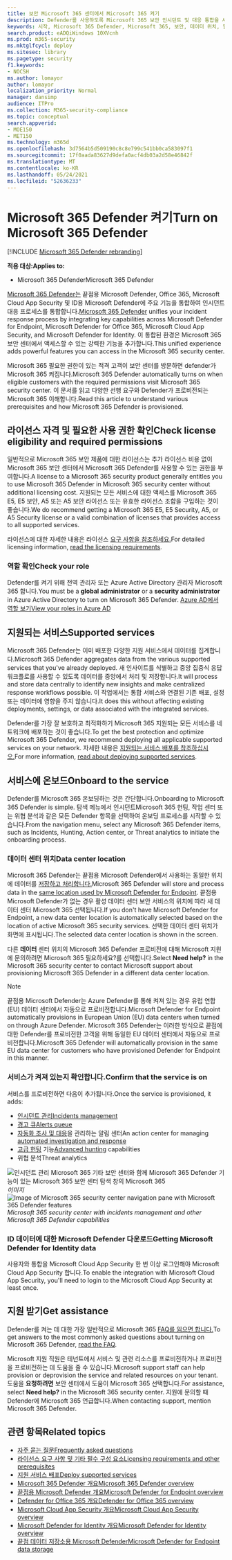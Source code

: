 ```yaml
---
title: 보안 Microsoft 365 센터에서 Microsoft 365 켜기
description: Defender를 사용하도록 Microsoft 365 보안 인시던트 및 대응 통합을 시작하는 방법을 배워야 합니다.
keywords: 시작, Microsoft 365 Defender, Microsoft 365, 보안, 데이터 위치, 필요한 사용 권한, 라이선스 자격, 설정 페이지 사용
search.product: eADQiWindows 10XVcnh
ms.prod: m365-security
ms.mktglfcycl: deploy
ms.sitesec: library
ms.pagetype: security
f1.keywords:
- NOCSH
ms.author: lomayor
author: lomayor
localization_priority: Normal
manager: dansimp
audience: ITPro
ms.collection: M365-security-compliance
ms.topic: conceptual
search.appverid:
- MOE150
- MET150
ms.technology: m365d
ms.openlocfilehash: 3d7564b5d509190c8c8e799c541bb0ca583097f1
ms.sourcegitcommit: 17f0aada83627d9defa0acf4db03a2d58e46842f
ms.translationtype: MT
ms.contentlocale: ko-KR
ms.lasthandoff: 05/24/2021
ms.locfileid: "52636233"
---
```

# <a name="turn-on-microsoft-365-defender"></a><span data-ttu-id="fc017-104">Microsoft 365 Defender 켜기</span><span class="sxs-lookup"><span data-stu-id="fc017-104">Turn on Microsoft 365 Defender</span></span>

[!INCLUDE [Microsoft 365 Defender rebranding](../includes/microsoft-defender.md)]


<span data-ttu-id="fc017-105">**적용 대상:**</span><span class="sxs-lookup"><span data-stu-id="fc017-105">**Applies to:**</span></span>
- <span data-ttu-id="fc017-106">Microsoft 365 Defender</span><span class="sxs-lookup"><span data-stu-id="fc017-106">Microsoft 365 Defender</span></span>

<span data-ttu-id="fc017-107">[Microsoft 365 Defender는](microsoft-365-defender.md) 끝점용 Microsoft Defender, Office 365, Microsoft Cloud App Security 및 ID용 Microsoft Defender에 주요 기능을 통합하여 인시던트 대응 프로세스를 통합합니다.</span><span class="sxs-lookup"><span data-stu-id="fc017-107">[Microsoft 365 Defender](microsoft-365-defender.md) unifies your incident response process by integrating key capabilities across Microsoft Defender for Endpoint, Microsoft Defender for Office 365, Microsoft Cloud App Security, and Microsoft Defender for Identity.</span></span> <span data-ttu-id="fc017-108">이 통합된 환경은 Microsoft 365 보안 센터에서 액세스할 수 있는 강력한 기능을 추가합니다.</span><span class="sxs-lookup"><span data-stu-id="fc017-108">This unified experience adds powerful features you can access in the Microsoft 365 security center.</span></span>

<span data-ttu-id="fc017-109">Microsoft 365 필요한 권한이 있는 적격 고객이 보안 센터를 방문하면 defender가 Microsoft 365 켜집니다.</span><span class="sxs-lookup"><span data-stu-id="fc017-109">Microsoft 365 Defender automatically turns on when eligible customers with the required permissions visit Microsoft 365 security center.</span></span> <span data-ttu-id="fc017-110">이 문서를 읽고 다양한 선행 요구와 Defender가 프로비전되는 Microsoft 365 이해합니다.</span><span class="sxs-lookup"><span data-stu-id="fc017-110">Read this article to understand various prerequisites and how Microsoft 365 Defender is provisioned.</span></span>

## <a name="check-license-eligibility-and-required-permissions"></a><span data-ttu-id="fc017-111">라이선스 자격 및 필요한 사용 권한 확인</span><span class="sxs-lookup"><span data-stu-id="fc017-111">Check license eligibility and required permissions</span></span>

<span data-ttu-id="fc017-112">일반적으로 Microsoft 365 보안 제품에 대한 라이선스는 추가 라이선스 비용 없이 Microsoft 365 보안 센터에서 Microsoft 365 Defender를 사용할 수 있는 권한을 부여합니다.</span><span class="sxs-lookup"><span data-stu-id="fc017-112">A license to a Microsoft 365 security product generally entitles you to use Microsoft 365 Defender in Microsoft 365 security center without additional licensing cost.</span></span> <span data-ttu-id="fc017-113">지원되는 모든 서비스에 대한 액세스를 Microsoft 365 E5, E5 보안, A5 또는 A5 보안 라이선스 또는 유효한 라이선스 조합을 구입하는 것이 좋습니다.</span><span class="sxs-lookup"><span data-stu-id="fc017-113">We do recommend getting a Microsoft 365 E5, E5 Security, A5, or A5 Security license or a valid combination of licenses that provides access to all supported services.</span></span>

<span data-ttu-id="fc017-114">라이선스에 대한 자세한 내용은 라이선스 [요구 사항을 참조하세요.](prerequisites.md#licensing-requirements)</span><span class="sxs-lookup"><span data-stu-id="fc017-114">For detailed licensing information, [read the licensing requirements](prerequisites.md#licensing-requirements).</span></span>

### <a name="check-your-role"></a><span data-ttu-id="fc017-115">역할 확인</span><span class="sxs-lookup"><span data-stu-id="fc017-115">Check your role</span></span>

<span data-ttu-id="fc017-116">Defender를  켜기 위해  전역 관리자 또는 Azure Active Directory 관리자 Microsoft 365 합니다.</span><span class="sxs-lookup"><span data-stu-id="fc017-116">You must be a **global administrator** or a **security administrator** in Azure Active Directory to turn on Microsoft 365 Defender.</span></span> [<span data-ttu-id="fc017-117">Azure AD에서 역할 보기</span><span class="sxs-lookup"><span data-stu-id="fc017-117">View your roles in Azure AD</span></span>](/azure/active-directory/users-groups-roles/directory-manage-roles-portal)

## <a name="supported-services"></a><span data-ttu-id="fc017-118">지원되는 서비스</span><span class="sxs-lookup"><span data-stu-id="fc017-118">Supported services</span></span>

<span data-ttu-id="fc017-119">Microsoft 365 Defender는 이미 배포한 다양한 지원 서비스에서 데이터를 집계합니다.</span><span class="sxs-lookup"><span data-stu-id="fc017-119">Microsoft 365 Defender aggregates data from the various supported services that you've already deployed.</span></span> <span data-ttu-id="fc017-120">새 인사이트를 식별하고 중앙 집중식 응답 워크플로를 사용할 수 있도록 데이터를 중앙에서 처리 및 저장합니다.</span><span class="sxs-lookup"><span data-stu-id="fc017-120">It will process and store data centrally to identify new insights and make centralized response workflows possible.</span></span> <span data-ttu-id="fc017-121">이 작업에서는 통합 서비스와 연결된 기존 배포, 설정 또는 데이터에 영향을 주지 않습니다.</span><span class="sxs-lookup"><span data-stu-id="fc017-121">It does this without affecting existing deployments, settings, or data associated with the integrated services.</span></span>

<span data-ttu-id="fc017-122">Defender를 가장 잘 보호하고 최적화하기 Microsoft 365 지원되는 모든 서비스를 네트워크에 배포하는 것이 좋습니다.</span><span class="sxs-lookup"><span data-stu-id="fc017-122">To get the best protection and optimize Microsoft 365 Defender, we recommend deploying all applicable supported services on your network.</span></span> <span data-ttu-id="fc017-123">자세한 내용은 [지원되는 서비스 배포를 참조하십시오.](deploy-supported-services.md)</span><span class="sxs-lookup"><span data-stu-id="fc017-123">For more information, [read about deploying supported services](deploy-supported-services.md).</span></span>

## <a name="onboard-to-the-service"></a><span data-ttu-id="fc017-124">서비스에 온보드</span><span class="sxs-lookup"><span data-stu-id="fc017-124">Onboard to the service</span></span>
<span data-ttu-id="fc017-125">Defender를 Microsoft 365 온보딩하는 것은 간단합니다.</span><span class="sxs-lookup"><span data-stu-id="fc017-125">Onboarding to Microsoft 365 Defender is simple.</span></span> <span data-ttu-id="fc017-126">탐색 메뉴에서 인시던트Microsoft 365 헌팅, 작업 센터 또는 위협 분석과 같은 모든 Defender 항목을 선택하여 온보딩 프로세스를 시작할 수 있습니다.</span><span class="sxs-lookup"><span data-stu-id="fc017-126">From the navigation menu, select any Microsoft 365 Defender items, such as Incidents, Hunting, Action center, or Threat analytics to initiate the onboarding process.</span></span> 

### <a name="data-center-location"></a><span data-ttu-id="fc017-127">데이터 센터 위치</span><span class="sxs-lookup"><span data-stu-id="fc017-127">Data center location</span></span>

<span data-ttu-id="fc017-128">Microsoft 365 Defender는 끝점용 Microsoft Defender에서 사용하는 동일한 위치에 데이터를 [저장하고 처리합니다.](/windows/security/threat-protection/microsoft-defender-atp/data-storage-privacy)</span><span class="sxs-lookup"><span data-stu-id="fc017-128">Microsoft 365 Defender will store and process data in the [same location used by Microsoft Defender for Endpoint](/windows/security/threat-protection/microsoft-defender-atp/data-storage-privacy).</span></span> <span data-ttu-id="fc017-129">끝점용 Microsoft Defender가 없는 경우 활성 데이터 센터 보안 서비스의 위치에 따라 새 데이터 센터 Microsoft 365 선택됩니다.</span><span class="sxs-lookup"><span data-stu-id="fc017-129">If you don't have Microsoft Defender for Endpoint, a new data center location is automatically selected based on the location of active Microsoft 365 security services.</span></span> <span data-ttu-id="fc017-130">선택한 데이터 센터 위치가 화면에 표시됩니다.</span><span class="sxs-lookup"><span data-stu-id="fc017-130">The selected data center location is shown in the screen.</span></span>

<span data-ttu-id="fc017-131">다른 **데이터** 센터 위치의 Microsoft 365 Defender 프로비전에 대해 Microsoft 지원에 문의하려면 Microsoft 365 필요하세요?를 선택합니다.</span><span class="sxs-lookup"><span data-stu-id="fc017-131">Select **Need help?** in the Microsoft 365 security center to contact Microsoft support about provisioning Microsoft 365 Defender in a different data center location.</span></span>

> [!NOTE]
> <span data-ttu-id="fc017-132">끝점용 Microsoft Defender는 Azure Defender를 통해 켜져 있는 경우 유럽 연합(EU) 데이터 센터에서 자동으로 프로비전합니다.</span><span class="sxs-lookup"><span data-stu-id="fc017-132">Microsoft Defender for Endpoint automatically provisions in European Union (EU) data centers when turned on through Azure Defender.</span></span> <span data-ttu-id="fc017-133">Microsoft 365 Defender는 이러한 방식으로 끝점에 대한 Defender를 프로비전한 고객을 위해 동일한 EU 데이터 센터에서 자동으로 프로비전합니다.</span><span class="sxs-lookup"><span data-stu-id="fc017-133">Microsoft 365 Defender will automatically provision in the same EU data center for customers who have provisioned Defender for Endpoint in this manner.</span></span>

### <a name="confirm-that-the-service-is-on"></a><span data-ttu-id="fc017-134">서비스가 켜져 있는지 확인합니다.</span><span class="sxs-lookup"><span data-stu-id="fc017-134">Confirm that the service is on</span></span>

<span data-ttu-id="fc017-135">서비스를 프로비전하면 다음이 추가됩니다.</span><span class="sxs-lookup"><span data-stu-id="fc017-135">Once the service is provisioned, it adds:</span></span>

- [<span data-ttu-id="fc017-136">인시던트 관리</span><span class="sxs-lookup"><span data-stu-id="fc017-136">Incidents management</span></span>](incidents-overview.md)
- [<span data-ttu-id="fc017-137">경고 큐</span><span class="sxs-lookup"><span data-stu-id="fc017-137">Alerts queue</span></span>](investigate-alerts.md)
- <span data-ttu-id="fc017-138">[자동화 조사 및 대응](m365d-autoir.md)을 관리하는 알림 센터</span><span class="sxs-lookup"><span data-stu-id="fc017-138">An action center for managing [automated investigation and response](m365d-autoir.md)</span></span>
- <span data-ttu-id="fc017-139">[고급 헌팅](advanced-hunting-overview.md) 기능</span><span class="sxs-lookup"><span data-stu-id="fc017-139">[Advanced hunting](advanced-hunting-overview.md) capabilities</span></span>
- <span data-ttu-id="fc017-140">위협 분석</span><span class="sxs-lookup"><span data-stu-id="fc017-140">Threat analytics</span></span>

<span data-ttu-id="fc017-141">![인시던트 관리 Microsoft 365 기타 보안 센터와 함께 Microsoft 365 Defender 기능이 있는 Microsoft 365 보안 센터 탐색 창의 Microsoft 365 ](../../media/overview-incident.png)
 *이미지*</span><span class="sxs-lookup"><span data-stu-id="fc017-141">![Image of Microsoft 365 security center navigation pane with Microsoft 365 Defender features](../../media/overview-incident.png)
*Microsoft 365 security center with incidents management and other Microsoft 365 Defender capabilities*</span></span>

### <a name="getting-microsoft-defender-for-identity-data"></a><span data-ttu-id="fc017-142">ID 데이터에 대한 Microsoft Defender 다운로드</span><span class="sxs-lookup"><span data-stu-id="fc017-142">Getting Microsoft Defender for Identity data</span></span> 
<span data-ttu-id="fc017-143">사용자와 통합을 Microsoft Cloud App Security 한 번 이상 로그인해야 Microsoft Cloud App Security 합니다.</span><span class="sxs-lookup"><span data-stu-id="fc017-143">To enable the integration with Microsoft Cloud App Security, you'll need to login to the Microsoft Cloud App Security at least once.</span></span>

## <a name="get-assistance"></a><span data-ttu-id="fc017-144">지원 받기</span><span class="sxs-lookup"><span data-stu-id="fc017-144">Get assistance</span></span>

<span data-ttu-id="fc017-145">Defender를 켜는 데 대한 가장 일반적으로 Microsoft 365 [FAQ를 읽으면 합니다.](m365d-enable-faq.md)</span><span class="sxs-lookup"><span data-stu-id="fc017-145">To get answers to the most commonly asked questions about turning on Microsoft 365 Defender, [read the FAQ](m365d-enable-faq.md).</span></span>

<span data-ttu-id="fc017-146">Microsoft 지원 직원은 테넌트에서 서비스 및 관련 리소스를 프로비전하거나 프로비전을 프로비전하는 데 도움을 줄 수 있습니다.</span><span class="sxs-lookup"><span data-stu-id="fc017-146">Microsoft support staff can help provision or deprovision the service and related resources on your tenant.</span></span> <span data-ttu-id="fc017-147">도움을 **요청하려면** 보안 센터에서 도움이 Microsoft 365 선택합니다.</span><span class="sxs-lookup"><span data-stu-id="fc017-147">For assistance, select **Need help?** in the Microsoft 365 security center.</span></span> <span data-ttu-id="fc017-148">지원에 문의할 때 Defender에 Microsoft 365 언급합니다.</span><span class="sxs-lookup"><span data-stu-id="fc017-148">When contacting support, mention Microsoft 365 Defender.</span></span>

## <a name="related-topics"></a><span data-ttu-id="fc017-149">관련 항목</span><span class="sxs-lookup"><span data-stu-id="fc017-149">Related topics</span></span>

- [<span data-ttu-id="fc017-150">자주 묻는 질문</span><span class="sxs-lookup"><span data-stu-id="fc017-150">Frequently asked questions</span></span>](m365d-enable-faq.md)
- [<span data-ttu-id="fc017-151">라이선스 요구 사항 및 기타 필수 구성 요소</span><span class="sxs-lookup"><span data-stu-id="fc017-151">Licensing requirements and other prerequisites</span></span>](prerequisites.md)
- [<span data-ttu-id="fc017-152">지원 서비스 배포</span><span class="sxs-lookup"><span data-stu-id="fc017-152">Deploy supported services</span></span>](deploy-supported-services.md)
- [<span data-ttu-id="fc017-153">Microsoft 365 Defender 개요</span><span class="sxs-lookup"><span data-stu-id="fc017-153">Microsoft 365 Defender overview</span></span>](microsoft-365-defender.md)
- [<span data-ttu-id="fc017-154">끝점용 Microsoft Defender 개요</span><span class="sxs-lookup"><span data-stu-id="fc017-154">Microsoft Defender for Endpoint overview</span></span>](../defender-endpoint/microsoft-defender-endpoint.md)
- [<span data-ttu-id="fc017-155">Defender for Office 365 개요</span><span class="sxs-lookup"><span data-stu-id="fc017-155">Defender for Office 365 overview</span></span>](../office-365-security/defender-for-office-365.md)
- [<span data-ttu-id="fc017-156">Microsoft Cloud App Security 개요</span><span class="sxs-lookup"><span data-stu-id="fc017-156">Microsoft Cloud App Security overview</span></span>](/cloud-app-security/what-is-cloud-app-security)
- [<span data-ttu-id="fc017-157">Microsoft Defender for Identity 개요</span><span class="sxs-lookup"><span data-stu-id="fc017-157">Microsoft Defender for Identity overview</span></span>](/azure-advanced-threat-protection/what-is-atp)
- [<span data-ttu-id="fc017-158">끝점 데이터 저장소용 Microsoft Defender</span><span class="sxs-lookup"><span data-stu-id="fc017-158">Microsoft Defender for Endpoint data storage</span></span>](../defender-endpoint/data-storage-privacy.md)
